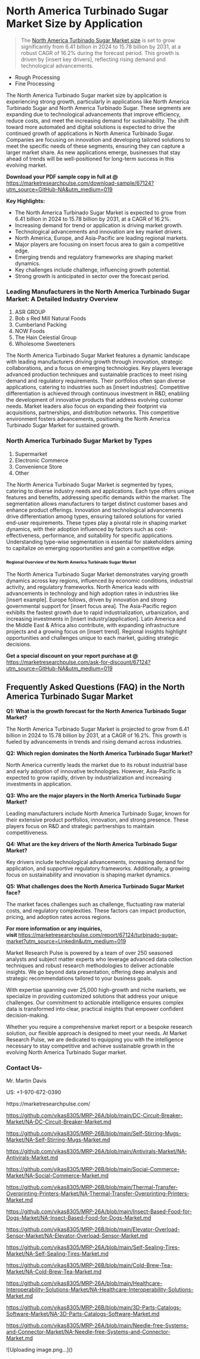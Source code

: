 
<h1>North America Turbinado Sugar Market&nbsp;Size by Application</h1><blockquote><p>The <a href="https://marketresearchpulse.com/download-sample/67124?utm_source=GitHub-NA&amp;utm_medium=019">North America Turbinado Sugar Market size</a> is set to grow significantly from 6.41 billion in 2024 to 15.78 billion by 2031, at a robust CAGR of 16.2% during the forecast period. This growth is driven by [insert key drivers], reflecting rising demand and technological advancements.</p></blockquote><ul><li>Rough Processing<li> Fine Processing</li></ul><p>The North America Turbinado Sugar market size by application is experiencing strong growth, particularly in applications like North America Turbinado Sugar and North America Turbinado Sugar. These segments are expanding due to technological advancements that improve efficiency, reduce costs, and meet the increasing demand for sustainability. The shift toward more automated and digital solutions is expected to drive the continued growth of applications in North America Turbinado Sugar. Companies are focusing on innovation and developing tailored solutions to meet the specific needs of these segments, ensuring they can capture a larger market share. As new applications emerge, businesses that stay ahead of trends will be well-positioned for long-term success in this evolving market.</p><p><strong>Download your PDF sample copy in full at @ </strong><a href="https://marketresearchpulse.com/download-sample/67124?utm_source=GitHub-NA&amp;utm_medium=019">https://marketresearchpulse.com/download-sample/67124?utm_source=GitHub-NA&amp;utm_medium=019</a></p><p><strong>Key Highlights: </strong></p><ul><li>The North America Turbinado Sugar Market is expected to grow from 6.41 billion in 2024 to 15.78 billion by 2031, at a CAGR of 16.2%.</li><li>Increasing demand for trend or application is driving market growth.</li><li>Technological advancements and innovation are key market drivers.</li><li>North America, Europe, and Asia-Pacific are leading regional markets.</li><li>Major players are focusing on insert focus area to gain a competitive edge.</li><li>Emerging trends and regulatory frameworks are shaping market dynamics.</li><li>Key challenges include challenge, influencing growth potential.</li><li>Strong growth is anticipated in sector over the forecast period.</li></ul><h3>Leading Manufacturers in the North America Turbinado Sugar Market: A Detailed Industry Overview</h3><ol><li>ASR GROUP</li><li>Bob s Red Mill Natural Foods</li><li>Cumberland Packing</li><li>NOW Foods</li><li>The Hain Celestial Group</li><li>Wholesome Sweeteners</li></ol><div class="flex max-w-full flex-col flex-grow"><div class="min-h-8 text-message flex w-full flex-col items-end gap-2 whitespace-normal break-words [.text-message+&amp;]:mt-5" dir="auto" data-message-author-role="assistant" data-message-id="fd8432e4-4910-450d-b182-61b7bfb0a01f" data-message-model-slug="gpt-4o"><div class="flex w-full flex-col gap-1 empty:hidden first:pt-[3px]"><div class="markdown prose w-full break-words dark:prose-invert light"><p>The North America Turbinado Sugar Market features a dynamic landscape with leading manufacturers driving growth through innovation, strategic collaborations, and a focus on emerging technologies. Key players leverage advanced production techniques and sustainable practices to meet rising demand and regulatory requirements. Their portfolios often span diverse applications, catering to industries such as [insert industries]. Competitive differentiation is achieved through continuous investment in R&amp;D, enabling the development of innovative products that address evolving customer needs. Market leaders also focus on expanding their footprint via acquisitions, partnerships, and distribution networks. This competitive environment fosters advancements, positioning the North America Turbinado Sugar Market for sustained growth.</p></div></div></div></div><h3>North America Turbinado Sugar Market by Types</h3><ol><li>Supermarket<li> Electronic Commerce<li> Convenience Store<li> Other</li></ol><div class="flex max-w-full flex-col flex-grow"><div class="min-h-8 text-message flex w-full flex-col items-end gap-2 whitespace-normal break-words [.text-message+&amp;]:mt-5" dir="auto" data-message-author-role="assistant" data-message-id="084470be-0bb7-4664-bddf-5156b4f41249" data-message-model-slug="gpt-4o-mini"><div class="flex w-full flex-col gap-1 empty:hidden first:pt-[3px]"><div class="markdown prose w-full break-words dark:prose-invert light"><p>The North America Turbinado Sugar Market is segmented by types, catering to diverse industry needs and applications. Each type offers unique features and benefits, addressing specific demands within the market. The segmentation allows manufacturers to target distinct customer bases and enhance product offerings. Innovation and technological advancements drive differentiation among types, ensuring tailored solutions for varied end-user requirements. These types play a pivotal role in shaping market dynamics, with their adoption influenced by factors such as cost-effectiveness, performance, and suitability for specific applications. Understanding type-wise segmentation is essential for stakeholders aiming to capitalize on emerging opportunities and gain a competitive edge.</p></div></div></div></div><h3><span style="font-size: 11px;">Regional Overview of the North America Turbinado Sugar Market</span></h3><div class="flex max-w-full flex-col flex-grow"><div class="min-h-8 text-message flex w-full flex-col items-end gap-2 whitespace-normal break-words [.text-message+&amp;]:mt-5" dir="auto" data-message-author-role="assistant" data-message-id="e9038762-ce64-4e30-91c9-9bd413514231" data-message-model-slug="gpt-4o-mini"><div class="flex w-full flex-col gap-1 empty:hidden first:pt-[3px]"><div class="markdown prose w-full break-words dark:prose-invert light"><p>The North America Turbinado Sugar Market demonstrates varying growth dynamics across key regions, influenced by economic conditions, industrial activity, and regulatory frameworks. North America leads with advancements in technology and high adoption rates in industries like [insert example]. Europe follows, driven by innovation and strong governmental support for [insert focus area]. The Asia-Pacific region exhibits the fastest growth due to rapid industrialization, urbanization, and increasing investments in [insert industry/application]. Latin America and the Middle East &amp; Africa also contribute, with expanding infrastructure projects and a growing focus on [insert trend]. Regional insights highlight opportunities and challenges unique to each market, guiding strategic decisions.</p></div></div></div></div><p><strong>Get a special discount on your report purchase at @ </strong><a href="https://marketresearchpulse.com/ask-for-discount/67124?utm_source=GitHub-NA&amp;utm_medium=019">https://marketresearchpulse.com/ask-for-discount/67124?utm_source=GitHub-NA&amp;utm_medium=019</a></p><h2>Frequently Asked Questions (FAQ) in the North America Turbinado Sugar Market</h2><p><strong>Q1: What is the growth forecast for the North America Turbinado Sugar Market?</strong></p><p>The North America Turbinado Sugar Market is projected to grow from 6.41 billion in 2024 to 15.78 billion by 2031, at a CAGR of 16.2%. This growth is fueled by advancements in trends and rising demand across industries.</p><p><strong>Q2: Which region dominates the North America Turbinado Sugar Market?</strong></p><p>North America currently leads the market due to its robust industrial base and early adoption of innovative technologies. However, Asia-Pacific is expected to grow rapidly, driven by industrialization and increasing investments in application.</p><p><strong>Q3: Who are the major players in the North America Turbinado Sugar Market?</strong></p><p>Leading manufacturers include North America Turbinado Sugar, known for their extensive product portfolios, innovation, and strong presence. These players focus on R&amp;D and strategic partnerships to maintain competitiveness.</p><p><strong>Q4: What are the key drivers of the North America Turbinado Sugar Market?</strong></p><p>Key drivers include technological advancements, increasing demand for application, and supportive regulatory frameworks. Additionally, a growing focus on sustainability and innovation is shaping market dynamics.</p><p><strong>Q5: What challenges does the North America Turbinado Sugar Market face?</strong></p><p>The market faces challenges such as challenge, fluctuating raw material costs, and regulatory complexities. These factors can impact production, pricing, and adoption rates across regions.</p><p><strong>For more information or any inquiries, visit&nbsp;</strong><a href="https://marketresearchpulse.com/report/67124/turbinado-sugar-market?utm_source=Linkedin&utm_medium=019">https://marketresearchpulse.com/report/67124/turbinado-sugar-market?utm_source=Linkedin&utm_medium=019</a></p><p>Market Research Pulse is powered by a team of over 250 seasoned analysts and subject matter experts who leverage advanced data collection techniques and robust research methodologies to deliver actionable insights. We go beyond data presentation, offering deep analysis and strategic recommendations tailored to your business goals.</p><p>With expertise spanning over 25,000 high-growth and niche markets, we specialize in providing customized solutions that address your unique challenges. Our commitment to actionable intelligence ensures complex data is transformed into clear, practical insights that empower confident decision-making.</p><p>Whether you require a comprehensive market report or a bespoke research solution, our flexible approach is designed to meet your needs. At Market Research Pulse, we are dedicated to equipping you with the intelligence necessary to stay competitive and achieve sustainable growth in the evolving North America Turbinado Sugar market.</p><h3><strong>Contact Us-</strong></h3><p>Mr. Martin Davis</p><p>US: +1-970-672-0390</p><p>https://marketresearchpulse.com/</p><p><a href="https://github.com/vikas8305/MRP-26A/blob/main/DC-Circuit-Breaker-Market/NA-DC-Circuit-Breaker-Market.md">https://github.com/vikas8305/MRP-26A/blob/main/DC-Circuit-Breaker-Market/NA-DC-Circuit-Breaker-Market.md</a></p><p><a href="https://github.com/vikas8305/MRP-26B/blob/main/Self-Stirring-Mugs-Market/NA-Self-Stirring-Mugs-Market.md">https://github.com/vikas8305/MRP-26B/blob/main/Self-Stirring-Mugs-Market/NA-Self-Stirring-Mugs-Market.md</a></p><p><a href="https://github.com/vikas8305/MRP-26A/blob/main/Antivirals-Market/NA-Antivirals-Market.md">https://github.com/vikas8305/MRP-26A/blob/main/Antivirals-Market/NA-Antivirals-Market.md</a></p><p><a href="https://github.com/vikas8305/MRP-26B/blob/main/Social-Commerce-Market/NA-Social-Commerce-Market.md">https://github.com/vikas8305/MRP-26B/blob/main/Social-Commerce-Market/NA-Social-Commerce-Market.md</a></p><p><a href="https://github.com/vikas8305/MRP-26B/blob/main/Thermal-Transfer-Overprinting-Printers-Market/NA-Thermal-Transfer-Overprinting-Printers-Market.md">https://github.com/vikas8305/MRP-26B/blob/main/Thermal-Transfer-Overprinting-Printers-Market/NA-Thermal-Transfer-Overprinting-Printers-Market.md</a></p><p><a href="https://github.com/vikas8305/MRP-26A/blob/main/Insect-Based-Food-for-Dogs-Market/NA-Insect-Based-Food-for-Dogs-Market.md">https://github.com/vikas8305/MRP-26A/blob/main/Insect-Based-Food-for-Dogs-Market/NA-Insect-Based-Food-for-Dogs-Market.md</a></p><p><a href="https://github.com/vikas8305/MRP-26B/blob/main/Elevator-Overload-Sensor-Market/NA-Elevator-Overload-Sensor-Market.md">https://github.com/vikas8305/MRP-26B/blob/main/Elevator-Overload-Sensor-Market/NA-Elevator-Overload-Sensor-Market.md</a></p><p><a href="https://github.com/vikas8305/MRP-26A/blob/main/Self-Sealing-Tires-Market/NA-Self-Sealing-Tires-Market.md">https://github.com/vikas8305/MRP-26A/blob/main/Self-Sealing-Tires-Market/NA-Self-Sealing-Tires-Market.md</a></p><p><a href="https://github.com/vikas8305/MRP-26B/blob/main/Cold-Brew-Tea-Market/NA-Cold-Brew-Tea-Market.md">https://github.com/vikas8305/MRP-26B/blob/main/Cold-Brew-Tea-Market/NA-Cold-Brew-Tea-Market.md</a></p><p><a href="https://github.com/vikas8305/MRP-26A/blob/main/Healthcare-Interoperability-Solutions-Market/NA-Healthcare-Interoperability-Solutions-Market.md">https://github.com/vikas8305/MRP-26A/blob/main/Healthcare-Interoperability-Solutions-Market/NA-Healthcare-Interoperability-Solutions-Market.md</a></p><p><a href="https://github.com/vikas8305/MRP-26B/blob/main/3D-Parts-Catalogs-Software-Market/NA-3D-Parts-Catalogs-Software-Market.md">https://github.com/vikas8305/MRP-26B/blob/main/3D-Parts-Catalogs-Software-Market/NA-3D-Parts-Catalogs-Software-Market.md</a></p><p><a href="https://github.com/vikas8305/MRP-26A/blob/main/Needle-free-Systems-and-Connector-Market/NA-Needle-free-Systems-and-Connector-Market.md">https://github.com/vikas8305/MRP-26A/blob/main/Needle-free-Systems-and-Connector-Market/NA-Needle-free-Systems-and-Connector-Market.md</a></p>
![Uploading image.png…]()
